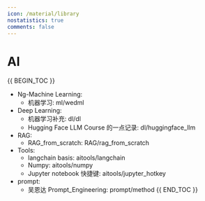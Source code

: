 ```yaml
---
icon: /material/library
nostatistics: true
comments: false
---
```

<style>
.md-typeset p a, .md-typeset li a {
    color: inherit !important; /* 继承默认颜色，强制覆盖 */
}
</style>
# AI

{{ BEGIN_TOC }}

- Ng-Machine Learning:
    - 机器学习: ml/wedml
- Deep Learning:
    - 机器学习补充: dl/dl
    - Hugging Face LLM Course 的一点记录: dl/huggingface_llm
- RAG:
    - RAG_from_scratch: RAG/rag_from_scratch
- Tools:
    - langchain basis: aitools/langchain
    - Numpy: aitools/numpy
    - Jupyter notebook 快捷键: aitools/jupyter_hotkey
- prompt:
    - 吴恩达 Prompt_Engineering: prompt/method
{{ END_TOC }}



